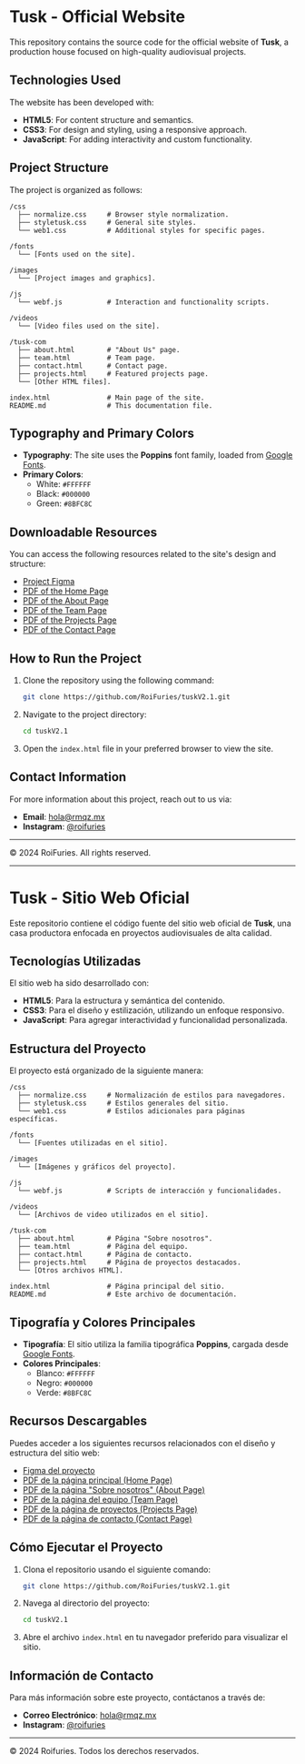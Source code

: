 
# Tusk - Official Website

This repository contains the source code for the official website of **Tusk**, a production house focused on high-quality audiovisual projects.

## Technologies Used
The website has been developed with:
- **HTML5**: For content structure and semantics.
- **CSS3**: For design and styling, using a responsive approach.
- **JavaScript**: For adding interactivity and custom functionality.

## Project Structure
The project is organized as follows:

```
/css  
  ├── normalize.css     # Browser style normalization.  
  ├── styletusk.css     # General site styles.  
  └── web1.css          # Additional styles for specific pages.  

/fonts  
  └── [Fonts used on the site].  

/images  
  └── [Project images and graphics].  

/js  
  └── webf.js           # Interaction and functionality scripts.  

/videos  
  └── [Video files used on the site].  

/tusk-com  
  ├── about.html        # "About Us" page.  
  ├── team.html         # Team page.  
  ├── contact.html      # Contact page.  
  ├── projects.html     # Featured projects page.  
  └── [Other HTML files].  

index.html              # Main page of the site.  
README.md               # This documentation file.  
```

## Typography and Primary Colors
- **Typography**: The site uses the **Poppins** font family, loaded from [Google Fonts](https://fonts.google.com/specimen/Poppins).
- **Primary Colors**:
  - White: `#FFFFFF`
  - Black: `#000000`
  - Green: `#8BFC8C`

## Downloadable Resources
You can access the following resources related to the site's design and structure:

- [Project Figma](https://drive.google.com/file/d/1orL82SmdAj20PYAoTydMSHv0F-dBLVSw/view?usp=sharing)
- [PDF of the Home Page](https://drive.google.com/file/d/1yxRyc7yGwy1DtJwr7HLFU7OrpYlAUdV3/view?usp=sharing)
- [PDF of the About Page](https://drive.google.com/file/d/1xGtR4NEv1hbTjByjvye08nDlX3hrIjjs/view?usp=sharing)
- [PDF of the Team Page](https://drive.google.com/file/d/1onrm2D66b7At-XIre_7pCm6GqRId0whD/view?usp=sharing)
- [PDF of the Projects Page](https://drive.google.com/file/d/1-b-iGxiGnhCGQGYHAhJj8O59OsuJUlzy/view?usp=sharing)
- [PDF of the Contact Page](https://drive.google.com/file/d/157WyUOTJBOTCFTBc_tiNSE-8ghZZ5X6-/view?usp=sharing)

## How to Run the Project
1. Clone the repository using the following command:
   ```bash
   git clone https://github.com/RoiFuries/tuskV2.1.git
   ```

2. Navigate to the project directory:
   ```bash
   cd tuskV2.1
   ```

3. Open the `index.html` file in your preferred browser to view the site.

## Contact Information
For more information about this project, reach out to us via:
- **Email**: hola@rmqz.mx
- **Instagram**: [@roifuries](https://instagram.com/roifuries)

---

© 2024 RoiFuries. All rights reserved.

---

# Tusk - Sitio Web Oficial

Este repositorio contiene el código fuente del sitio web oficial de **Tusk**, una casa productora enfocada en proyectos audiovisuales de alta calidad.

## Tecnologías Utilizadas
El sitio web ha sido desarrollado con:
- **HTML5**: Para la estructura y semántica del contenido.
- **CSS3**: Para el diseño y estilización, utilizando un enfoque responsivo.
- **JavaScript**: Para agregar interactividad y funcionalidad personalizada.

## Estructura del Proyecto
El proyecto está organizado de la siguiente manera:

```
/css  
  ├── normalize.css     # Normalización de estilos para navegadores.  
  ├── styletusk.css     # Estilos generales del sitio.  
  └── web1.css          # Estilos adicionales para páginas específicas.  

/fonts  
  └── [Fuentes utilizadas en el sitio].  

/images  
  └── [Imágenes y gráficos del proyecto].  

/js  
  └── webf.js           # Scripts de interacción y funcionalidades.  

/videos  
  └── [Archivos de video utilizados en el sitio].  

/tusk-com  
  ├── about.html        # Página "Sobre nosotros".  
  ├── team.html         # Página del equipo.  
  ├── contact.html      # Página de contacto.  
  ├── projects.html     # Página de proyectos destacados.  
  └── [Otros archivos HTML].  

index.html              # Página principal del sitio.  
README.md               # Este archivo de documentación.  
```

## Tipografía y Colores Principales
- **Tipografía**: El sitio utiliza la familia tipográfica **Poppins**, cargada desde [Google Fonts](https://fonts.google.com/specimen/Poppins).
- **Colores Principales**:
  - Blanco: `#FFFFFF`
  - Negro: `#000000`
  - Verde: `#8BFC8C`

## Recursos Descargables
Puedes acceder a los siguientes recursos relacionados con el diseño y estructura del sitio web:

- [Figma del proyecto](https://drive.google.com/file/d/1orL82SmdAj20PYAoTydMSHv0F-dBLVSw/view?usp=sharing)
- [PDF de la página principal (Home Page)](https://drive.google.com/file/d/1yxRyc7yGwy1DtJwr7HLFU7OrpYlAUdV3/view?usp=sharing)
- [PDF de la página "Sobre nosotros" (About Page)](https://drive.google.com/file/d/1xGtR4NEv1hbTjByjvye08nDlX3hrIjjs/view?usp=sharing)
- [PDF de la página del equipo (Team Page)](https://drive.google.com/file/d/1onrm2D66b7At-XIre_7pCm6GqRId0whD/view?usp=sharing)
- [PDF de la página de proyectos (Projects Page)](https://drive.google.com/file/d/1-b-iGxiGnhCGQGYHAhJj8O59OsuJUlzy/view?usp=sharing)
- [PDF de la página de contacto (Contact Page)](https://drive.google.com/file/d/157WyUOTJBOTCFTBc_tiNSE-8ghZZ5X6-/view?usp=sharing)

## Cómo Ejecutar el Proyecto
1. Clona el repositorio usando el siguiente comando:
   ```bash
   git clone https://github.com/RoiFuries/tuskV2.1.git
   ```

2. Navega al directorio del proyecto:
   ```bash
   cd tuskV2.1
   ```

3. Abre el archivo `index.html` en tu navegador preferido para visualizar el sitio.

## Información de Contacto
Para más información sobre este proyecto, contáctanos a través de:
- **Correo Electrónico**: hola@rmqz.mx
- **Instagram**: [@roifuries](https://instagram.com/roifuries)

---

© 2024 Roifuries. Todos los derechos reservados.


